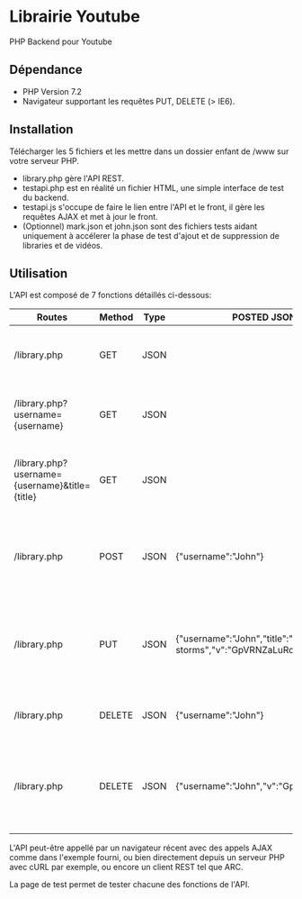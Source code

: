 # Librairie Youtube
PHP Backend pour Youtube
## Dépendance
* PHP Version 7.2
* Navigateur supportant les requêtes PUT, DELETE (> IE6).

## Installation
Télécharger les 5 fichiers et les mettre dans un dossier enfant de /www sur votre serveur PHP.

* library.php gère l'API REST.
* testapi.php est en réalité un fichier HTML, une simple interface de test du backend.
* testapi.js s'occupe de faire le lien entre l'API et le front, il gère les requêtes AJAX et met à jour le front.
* (Optionnel) mark.json et john.json sont des fichiers tests aidant uniquement à accélerer la phase de test d'ajout et de suppression de libraries et de vidéos.

## Utilisation
L'API est composé de 7 fonctions détaillés ci-dessous:

|Routes|Method|Type|POSTED JSON|Description|
|------|------|------|------|------|
|/library.php|GET|JSON||Récupère la liste des utilisateurs possédant une librarie|
|/library.php?username={username}|GET|JSON||Récupère la librarie vidéo de l'utilisateur précisé|
|/library.php?username={username}&title={title}|GET|JSON||Cherche une vidéo par son titre dans la librarie de l'utilisateur|
|/library.php|POST|JSON|{"username":"John"}|Crée une nouvelle librarie si une librairie à ce nom n'existe pas encore|
|/library.php|PUT|JSON|{"username":"John","title":"song of storms","v":"GpVRNZaLuRc"}|Mets à jour la librarie de en ajoutant une nouvelle vidéo à sa collection|
|/library.php|DELETE|JSON|{"username":"John"}|Supprime la librarie de l'utilisateur spécifié|
|/library.php|DELETE|JSON|{"username":"John","v":"GpVRNZaLuRc"}|Supprime une vidéo spécifique de la collection de l'utilisateur spécifié|

L'API peut-être appellé par un navigateur récent avec des appels AJAX comme dans l'exemple fourni, ou bien directement depuis un serveur PHP avec cURL par exemple, ou encore un client REST tel que ARC.

La page de test permet de tester chacune des fonctions de l'API.
